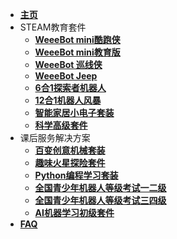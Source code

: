 - [**主页**](README.md)
- STEAM教育套件
  - [**WeeeBot mini酷跑侠**](https://www.weeemake.com.cn/weeebot-mini/)
  - [**WeeeBot mini教育版**](https://www.weeemake.com.cn/weeebot-mini-edu/)
  - [**WeeeBot 巡线侠**](https://www.weeemake.com.cn/weeebot/)
  - [**WeeeBot Jeep**](https://www.weeemake.com.cn/weeebot-jeep/)
  - [**6合1探索者机器人**](https://www.weeemake.com.cn/weeebot-evolution/)
  - [**12合1机器人风暴**](https://www.weeemake.com.cn/12-in-1-robotstorm/)
  - [**智能家居小电子套装**](https://www.weeemake.com.cn/home-inventor-kit/)
  - [**科学高级套件**](https://www.weeemake.com.cn/science-kit/)
- 课后服务解决方案
  - [**百变创意机械套装**](https://www.weeemake.com.cn/variety-of-creative-machinery-kit/)
  - [**趣味火星探险套件**](https://www.weeemake.com.cn/mars-rover-kit/)
  - [**Python编程学习套装**](https://www.weeemake.com.cn/python-educational-robot-kit/)
  - [**全国青少年机器人等级考试一二级**](https://www.weeemake.com.cn/youth-level-test-1-2/)
  - [**全国青少年机器人等级考试三四级**](https://www.weeemake.com.cn/youth-level-test-3-4/)
  - [**AI机器学习初级套件**](https://www.weeemake.com.cn/ai-machine-learning-educational-starter-kit/)
- [**FAQ**](docs/FAQ.md)